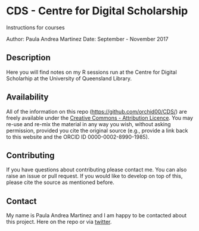 # CDS - Centre for Digital Scholarship
Instructions for courses 

Author: Paula Andrea Martinez
Date: September - November 2017

## Description

Here you will find notes on my R sessions run at the Centre for Digital Scholarhip at the University of Queensland Library.

## Availability

All of the information on this repo (https://github.com/orchid00/CDS/) are freely available under the [Creative Commons - Attribution Licence](https://creativecommons.org/licenses/by/4.0/). You may re-use and re-mix the material in any way you wish, without asking permission, provided you cite the original source (e.g., provide a link back to this website and the ORCID ID 0000-0002-8990-1985).


## Contributing

If you have questions about contributing please contact me. You can also raise an issue or pull request. If you would like to develop on top of this, please cite the source as mentioned before.

## Contact
 
My name is Paula Andrea Martinez and I am happy to be contacted about this project.
Here on the repo or via [twitter](https://twitter.com/orchid00).

